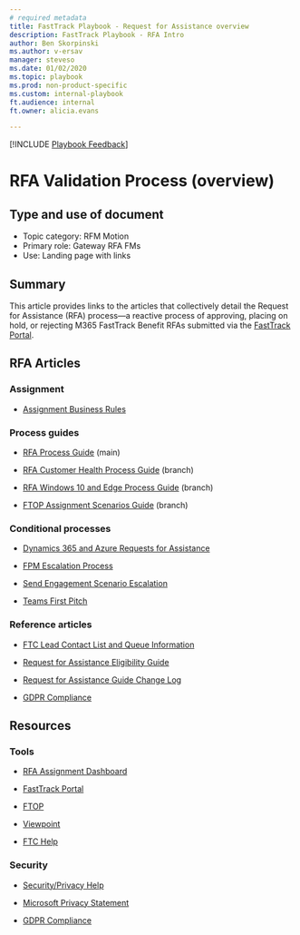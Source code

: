 ```yaml
---
# required metadata  
title: FastTrack Playbook - Request for Assistance overview  
description: FastTrack Playbook - RFA Intro
author: Ben Skorpinski  
ms.author: v-ersav
manager: steveso
ms.date: 01/02/2020  
ms.topic: playbook  
ms.prod: non-product-specific  
ms.custom: internal-playbook  
ft.audience: internal  
ft.owner: alicia.evans

---  
```

[!INCLUDE [Playbook Feedback](./includes/questions-feedback.md)]  

# RFA Validation Process (overview)

## Type and use of document

- Topic category: RFM Motion
- Primary role: Gateway RFA FMs
- Use: Landing page with links

## Summary

This article provides links to the articles that collectively detail the Request for Assistance (RFA) process—a reactive process of approving, placing on hold, or rejecting M365 FastTrack Benefit RFAs submitted via the [FastTrack Portal](https://fasttrack.microsoft.com/).

## RFA Articles

### Assignment

- [Assignment Business Rules](rfa-assignment-business-rules.md)

### Process guides

- [RFA Process Guide](rfa-process-guide.md) (main)

- [RFA Customer Health Process Guide](rfa-customer-health-process-guide.md) (branch)

- [RFA Windows 10 and Edge Process Guide](rfa-windows-10-and-edge-process-guide.md) (branch)

- [FTOP Assignment Scenarios Guide](rfa-ftop-assignment-scenarios-guide.md) (branch)

### Conditional processes

- [Dynamics 365 and Azure Requests for Assistance](rfa-dynamics-365-and-azure-rfas.md)

- [FPM Escalation Process](rfa-fpm-escalation-process.md)

- [Send Engagement Scenario Escalation](rfa-send-engagement-scenario-escalation.md)

- [Teams First Pitch](rfa-teams-first-pitch.md)

### Reference articles

- [FTC Lead Contact List and Queue Information](rfa-ftc-leads-contact-list-and-queue-information.md)

- [Request for Assistance Eligibility Guide](rfa-eligibility.md)

- [Request for Assistance Guide Change Log](rfa-guide-change-log.md)

- [GDPR Compliance](rfa-gdpr-compliance.md)

## Resources

### Tools

- [RFA Assignment Dashboard](https://aka.ms/assignmentdashboard)

- [FastTrack Portal](https://fasttrack.microsoft.com/)

- [FTOP](https://ftop.microsoft.com)

- [Viewpoint](https://support.office.net/?modern=0&source=ViewPointV2)

- [FTC Help](https://aka.ms/ftchelp)

### Security

- [Security/Privacy Help](i-need-help-security-privacy-help.md)

- [Microsoft Privacy Statement](https://privacy.microsoft.com/en-US/privacystatement)

- [GDPR Compliance](rfa-gdpr-compliance.md)

